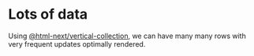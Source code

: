 # Lots of data

Using [@html-next/vertical-collection][gh-vc], we can have many many rows with very frequent updates optimally rendered.

[gh-vc]: https://github.com/html-next/vertical-collection
